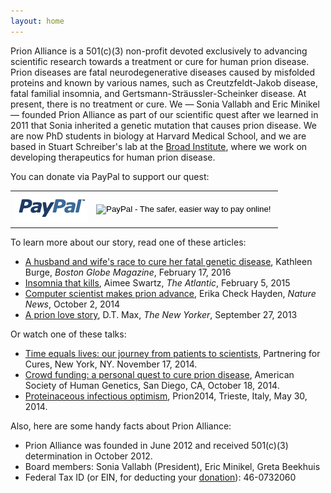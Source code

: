 ```yaml
---
layout: home
---
```


Prion Alliance is a 501(c)(3) non-profit devoted exclusively to advancing scientific research towards a treatment or cure for human prion disease. Prion diseases are fatal neurodegenerative diseases caused by misfolded proteins and known by various names, such as Creutzfeldt-Jakob disease, fatal familial insomnia, and Gertsmann-Str&auml;ussler-Scheinker disease. At present, there is no treatment or cure. We &mdash; Sonia Vallabh and Eric Minikel &mdash; founded Prion Alliance as part of our scientific quest after we learned in 2011 that Sonia inherited a genetic mutation that causes prion disease. We are now PhD students in biology at Harvard Medical School, and we are based in Stuart Schreiber's lab at the [Broad Institute](https://www.broadinstitute.org/), where we work on developing therapeutics for human prion disease.

You can donate via PayPal to support our quest:

<table class="table" border="0" cellpadding="0" cellspacing="0" width="100%">
<tr>
<td width="116"><img title="paypal" src="/media/base/paypal.png" alt="PayPal logo" width="116" height="50" /></td>
<td>
<form action="https://www.paypal.com/cgi-bin/webscr" method="post"><input type="hidden" name="cmd" value="_s-xclick" />
<input type="hidden" name="hosted_button_id" value="9FU3LLRQXKYYL" />
<input type="image" name="submit" src="https://www.paypalobjects.com/en_US/i/btn/btn_donateCC_LG.gif" alt="PayPal - The safer, easier way to pay online!" />
<img src="https://www.paypalobjects.com/en_US/i/scr/pixel.gif" alt="" width="1" height="1" border="0" /></form>
</td>
</tr>
</table>

To learn more about our story, read one of these articles:

+ [A husband and wife's race to cure her fatal genetic disease](https://www.bostonglobe.com/magazine/2016/02/17/husband-and-wife-race-cure-her-fatal-genetic-disease/SLnmAndVfrq9XO1NnLIgkL/story.html), Kathleen Burge, *Boston Globe Magazine*, February 17, 2016
+ [Insomnia that kills](http://goo.gl/0tnV3v), Aimee Swartz, *The Atlantic*, February 5, 2015
+ [Computer scientist makes prion advance](http://goo.gl/gHUHdv), Erika Check Hayden, *Nature News*, October 2, 2014
+ [A prion love story](http://nyr.kr/16GgtZY), D.T. Max, *The New Yorker*, September 27, 2013

Or watch one of these talks:

+ [Time equals lives: our journey from patients to scientists](http://youtu.be/OZZbNIFKc4k), Partnering for Cures, New York, NY. November 17, 2014.
+ [Crowd funding: a personal quest to cure prion disease](http://youtu.be/d9d_8SzXfIc), American Society of Human Genetics, San Diego, CA, October 18, 2014. 
+ [Proteinaceous infectious optimism](http://youtu.be/yD5Oi-eh0Hc), Prion2014, Trieste, Italy, May 30, 2014. 

Also, here are some handy facts about Prion Alliance:

+ Prion Alliance was founded in June 2012 and received 501(c)(3) determination in October 2012.
+ Board members: Sonia Vallabh (President), Eric Minikel, Greta Beekhuis
+ Federal Tax ID (or EIN, for deducting your [donation](/donate/)): 46-0732060


